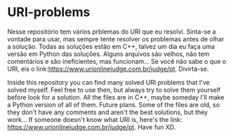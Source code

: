 # URI-problems

  Nesse repositório tem vários prblemas do URI que eu resolvi. Sinta-se a vontade para usar, mas sempre tente resolver os problemas antes de olhar a solução. 
  Todas as soluções estão em C++, talvez um dia eu faça uma versão em Python das soluções.
  Alguns arquivos são velhos, não tem comentários e são ineficientes, mas funcionam...
  Se você não sabe o que o URI, eis o link:https://www.urionlinejudge.com.br/judge/pt. Divirta-se.
  
  Inside this repository you can find many solved URI problems that I've solved myself. Feel free to use then, but always try to solve them yourself before look for a solution. 
  All the files are in C++, maybe someday I'll make a Python version of all of them. Future plans.
  Some of the files are old, so they don't have any comments and aren't the best solutions, but they work...
  If someone doesn't know what URI is, here's the link: https://www.urionlinejudge.com.br/judge/pt.
  Have fun XD.
